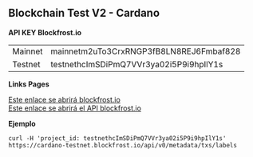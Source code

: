 ## Blockchain Test V2 - Cardano

**API KEY Blockfrost.io**

<table>

<tr>
    <td> Mainnet </td>
    <td> mainnetm2uTo3CrxRNGP3fB8LN8REJ6Fmbaf828 </td>
</tr>
<tr>
    <td> Testnet </td>
    <td> testnethcImSDiPmQ7VVr3ya02i5P9i9hpIlY1s
    </td>
</tr>

</table>


**Links Pages**

<a href="https://blockfrost.io/dashboard" target="_blank">Este enlace se abrirá blockfrost.io </a> <br>
<a href="https://docs.blockfrost.io" target="_blank">Este enlace se abrirá el API blockfrost.io </a>

**Ejemplo**

```
curl -H 'project_id: testnethcImSDiPmQ7VVr3ya02i5P9i9hpIlY1s' https://cardano-testnet.blockfrost.io/api/v0/metadata/txs/labels
```


